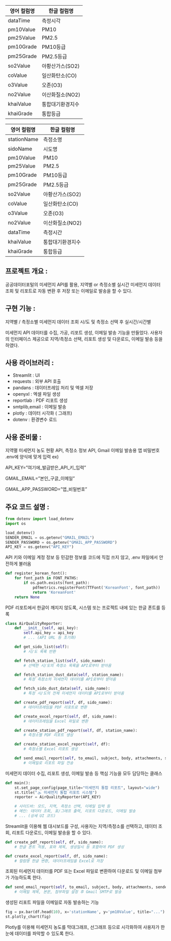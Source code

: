 | 영어 컬럼명 | 한글 컬럼명 |
| --- | --- |
| dataTime | 측정시각 |
| pm10Value | PM10 |
| pm25Value | PM2.5 |
| pm10Grade | PM10등급 |
| pm25Grade | PM2.5등급 |
| so2Value | 아황산가스(SO2) |
| coValue | 일산화탄소(CO) |
| o3Value | 오존(O3) |
| no2Value | 이산화질소(NO2) |
| khaiValue | 통합대기환경지수 |
| khaiGrade | 통합등급 |

| 영어 컬럼명 | 한글 컬럼명 |
| --- | --- |
| stationName | 측정소명 |
| sidoName | 시도명 |
| pm10Value | PM10 |
| pm25Value | PM2.5 |
| pm10Grade | PM10등급 |
| pm25Grade | PM2.5등급 |
| so2Value | 아황산가스(SO2) |
| coValue | 일산화탄소(CO) |
| o3Value | 오존(O3) |
| no2Value | 이산화질소(NO2) |
| dataTime | 측정시간 |
| khaiValue | 통합대기환경지수 |
| khaiGrade | 통합등급 |

## 프로젝트 개요 :

공공데이터포털의 미세먼지 API를 활용, 지역별 or 측정소별 실시간 미세먼지 데이터 조회 및 리포트로 자동 변환 후 저장 또는 이메일로 발송을 할 수 있다.

## 구현 기능 :

지역별 / 측정소별 미세먼지 데이터 조회
시/도 및 측정소 선택 후 실시간/시간별

미세먼지 API 데이터를 수집, 가공, 리포트 생성, 이메일 발송 기능을 만들었다.
사용자의 인터페이스 제공으로 지역/측정소 선택, 리포트 생성 및 다운로드, 이메일 발송 등을 하였다.

## 사용 라이브러리 :

- Streamlit		: UI
- requests		: 외부 API 호출
- pandans		: 데이터프레임 처리 및 엑셀 저장
- openyxl		: 엑셀 파일 생성
- reportlab		: PDF 리포트 생성
- smtplib,email	: 이메일 발송
- plotly		: 데이터 시각화 ( 그래프)
- dotenv		: 환경변수 로드

## 사용 준비물 :

지역멸 미세먼지 농도 현황 API, 측정소 정보 API, Gmail 이메일 발송용 앱 비밀번호 .env에 양식에 맞게 입력
ex)

API_KEY=”여기에_발급받은_API_키_입력”

GMAIL_EMAIL=”본인_구글_이메일”

GMAIL_APP_PASSWORD=”앱_비밀번호”

## 주요 코드 설명 :

```python
from dotenv import load_dotenv
import os

load_dotenv()
SENDER_EMAIL = os.getenv("GMAIL_EMAIL")
SENDER_PASSWORD = os.getenv("GMAIL_APP_PASSWORD")
API_KEY = os.getenv("API_KEY")
```

API 키와 이메일 계정 정보 등 민감한 정보를 코드에 직접 쓰지 않고,
.env 파일에서 안전하게 불러옴

```python
def register_korean_font():
    for font_path in FONT_PATHS:
        if os.path.exists(font_path):
            pdfmetrics.registerFont(TTFont('KoreanFont', font_path))
            return 'KoreanFont'
    return None
```

PDF 리포트에서 한글이 깨지지 않도록,
시스템 또는 프로젝트 내에 있는 한글 폰트를 등록

```python
class AirQualityReporter:
    def __init__(self, api_key):
        self.api_key = api_key
        # ... (API URL 등 초기화)

    def get_sido_list(self):
        # 시/도 목록 반환

    def fetch_station_list(self, sido_name):
        # 선택한 시/도의 측정소 목록을 API로부터 받아옴

    def fetch_station_dust_data(self, station_name):
        # 특정 측정소의 미세먼지 데이터를 API로부터 받아옴

    def fetch_sido_dust_data(self, sido_name):
        # 특정 시/도의 전체 미세먼지 데이터를 API로부터 받아옴

    def create_pdf_report(self, df, sido_name):
        # 데이터프레임을 PDF 리포트로 변환

    def create_excel_report(self, df, sido_name):
        # 데이터프레임을 Excel 파일로 변환

    def create_station_pdf_report(self, df, station_name):
        # 측정소별 PDF 리포트 생성

    def create_station_excel_report(self, df):
        # 측정소별 Excel 리포트 생성

    def send_email_report(self, to_email, subject, body, attachments, sender_email, sender_password):
        # 이메일로 리포트 파일 전송
```

미세먼지 데이터 수집, 리포트 생성, 이메일 발송 등
핵심 기능을 모두 담당하는 클래스

```python
def main():
    st.set_page_config(page_title="미세먼지 통합 리포트", layout="wide")
    st.title("🌫️ 미세먼지 통합 리포트 시스템")
    reporter = AirQualityReporter(API_KEY)

    # 사이드바: 모드, 지역, 측정소 선택, 이메일 입력 등
    # 메인: 데이터 조회, 표/그래프 출력, 리포트 다운로드, 이메일 발송
    # ... (상세 UI 코드)
```

Streamlit을 이용해 웹 대시보드를 구성, 사용자는 지역/측정소를 선택하고,
데이터 조회, 리포트 다운로드, 이메일 발송을 할 수 있다.

```python
def create_pdf_report(self, df, sido_name):
    # 한글 폰트 적용, 표와 제목, 생성일시 등 포함하여 PDF 생성

def create_excel_report(self, df, sido_name):
    # 컬럼명 한글 변환, 데이터프레임을 Excel로 저장
```

조회된 미세먼지 데이터를 PDF 또는 Excel 파일로 변환하여
다운로드 및 이메일 첨부가 가능하도록 한다.

```python
def send_email_report(self, to_email, subject, body, attachments, sender_email, sender_password):
    # 이메일 제목, 본문, 첨부파일 설정 후 Gmail SMTP로 발송
```

생성된 리포트 파일을 이메일로 자동 발송하는 기능

```python
fig = px.bar(df.head(10), x='stationName', y='pm10Value', title="...")
st.plotly_chart(fig)
```

Plotly를 이용해 미세먼지 농도를 막대그래프, 선그래프 등으로 시각화하여
사용자가 한눈에 데이터를 파악할 수 있도록 한다.
